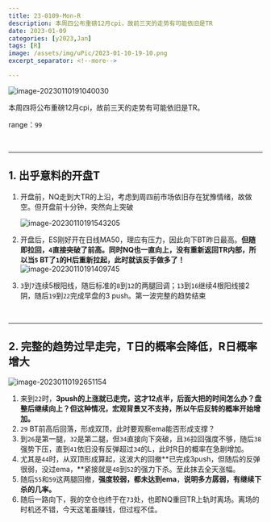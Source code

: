 ```yaml
---
title: 23-0109-Mon-R
description: 本周四公布重磅12月cpi，故前三天的走势有可能依旧是TR
date: 2023-01-09
categories: [y2023,Jan]
tags: [R]
image: /assets/img/uPic/2023-01-10-19-10.png
excerpt_separator: <!--more-->

---
```


![image-20230110191040030](https://cdn.jsdelivr.net/gh/shawnyeung/shawnyeung.github.io@master/assets/img/uPic/2023-01-10-19-10.png)

本周四将公布重磅12月cpi，故前三天的走势有可能依旧是TR。

 <!--more-->

range：`99`

<br/>

---

## 1. 出乎意料的开盘T



1. 开盘前，NQ走到大TR的上沿，考虑到周四前市场依旧存在犹豫情绪，故做空。但开盘前十分钟，突然向上突破

   ![image-20230110191543205](https://cdn.jsdelivr.net/gh/shawnyeung/shawnyeung.github.io@master/assets/img/uPic/2023-01-10-19-15.png)

2. 开盘后，ES刚好开在日线MA50，理应有压力，因此向下BT昨日最高。**但随即拉回，`4`直接突破了前高。同时NQ也一直向上，没有重新返回TR内部，所以当`5` BT了`1`的H后重新拉起，此时就该反手做多了！**![image-20230110191409745](https://cdn.jsdelivr.net/gh/shawnyeung/shawnyeung.github.io@master/assets/img/uPic/2023-01-10-19-14.png)

1. `3`到`7`连续5根阳线，随后标准的`8`到`12`的两腿回调；`13`到`16`继续4根阳线接2阴，随后`19`到`22`完成早盘的3 push。第一波完整的趋势结束

<br/>

---

## 2. 完整的趋势过早走完，T日的概率会降低，R日概率增大

![image-20230110192651154](https://cdn.jsdelivr.net/gh/shawnyeung/shawnyeung.github.io@master/assets/img/uPic/2023-01-10-19-26.png)

1. 来到`22`时，**3push的上涨就已走完，这才12点半，后面大把的时间怎么办？盘整后继续向上？但这种情况，宏观背景又不支持，所以午后反转的概率开始增加。**
2. `29` BT前高后回落，形成双顶，此时要观察ema能否形成支撑？
3. 到`26`是第一腿，`32`是第二腿，但`34`直接向下突破，且`36`拉回强度不够，随后`38`强势下压，直到`41`依旧没有反弹超过`34`的L，此时R日的概率在急剧增加。
4. 尤其是`44`时，从双顶形成算起，这波大的回撤**已完成3push，但随后的反弹很弱，没过ema，**紧接就是`48`到`52`的强力下杀。至此抹去全天涨幅。
5. 随后`55`和`59`这两腿回撤，**强度较弱，都未达到ema**，**说明多方孱弱，有继续下杀的几率。**
6. 随后一路向下，我的空仓也终于在`73`处，也即NQ重回TR上轨时离场。离场的时机还不错，今天这笔虽赚钱，但过程不佳。

